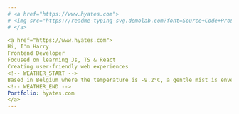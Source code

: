 ```yaml
---
# <a href="https://www.hyates.com">
# <img src="https://readme-typing-svg.demolab.com?font=Source+Code+Pro&size=16&duration=800&color=66b2ff&secondary_color=ffae00&multiline=true&repeat=false&random=false&width=435&height=110&lines=Hi%2C+I'm+Harry;Frontend+Developer;Focused+on+learning+JS%2C+TS+%26+React;Creating+user-friendly+web+experiences;Portfolio%3A+hyates.com" alt="Typing SVG" />
# </a>

<a href="https://www.hyates.com">
Hi, I'm Harry
Frontend Developer
Focused on learning Js, TS & React
Creating user-friendly web experiences
<!-- WEATHER_START -->
Based in Belgium where the temperature is -9.2°C, a gentle mist is enveloping the surroundings, creating a serene atmosphere.
<!-- WEATHER_END -->
Portfolio: hyates.com
</a>
---
```

